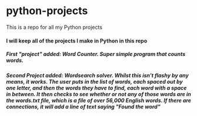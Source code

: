 # python-projects
This is a repo for all my Python projects

#### I will keep all of the projects I make in Python in this repo

##### First "project" added: Word Counter. Super simple program that counts words.

##### Second Project added: Wordsearch solver. Whilst this isn't flashy by any means, it works. The user puts in the list of words, each spaced out by one letter, and then the words they have to find, each word with a space in between. It then checks to see whether or not any of those words are in the words.txt file, which is a file of over 56,000 English words. If there are connections, it will add a line of text saying "Found the word"
